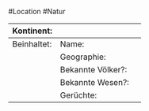 #Location #Natur

| Kontinent:  |                   |     |
| ----------- | ----------------- | --- |
| Beinhaltet: | Name:             |     |
|             | Geographie:       |     |
|             | Bekannte Völker?: |     |
|             | Bekannte Wesen?:  |     |
|             | Gerüchte:         |     |
